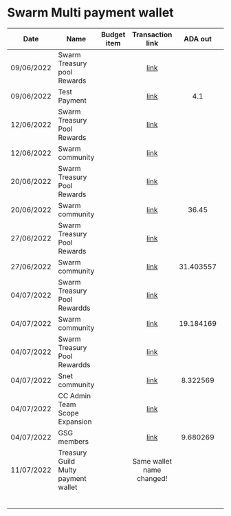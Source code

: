 # Swarm Multi payment wallet



<table><thead><tr><th>Date</th><th>Name</th><th data-type="select">Budget item</th><th align="center">Transaction link</th><th align="center">ADA out</th><th align="center">ADA in</th><th>ADA Balance</th><th>Gimbals Out</th><th>Gimbals In</th><th>Gimbals Balance</th></tr></thead><tbody><tr><td>09/06/2022</td><td>Swarm Treasury pool Rewards</td><td></td><td align="center"><a href="https://cardanoscan.io/transaction/fb924113aadee046b5f114939a87cf6865f9b391fb46113e767a92a175e86b5a">link</a></td><td align="center"></td><td align="center">10.187193</td><td>10</td><td></td><td>100</td><td>100</td></tr><tr><td>09/06/2022</td><td>Test Payment</td><td></td><td align="center"><a href="https://cardanoscan.io/transaction/c7412b452302edabf9d0ed679a96794f61cc60bc5c682509b538740bd0ca09a8">link</a></td><td align="center">4.1</td><td align="center"></td><td>5.9</td><td>98.021</td><td></td><td>1.979</td></tr><tr><td>12/06/2022</td><td>Swarm Treasury Pool Rewards</td><td></td><td align="center"><a href="https://raw.githubusercontent.com/treasuryguild/treasury-v3/main/Transactions/Swarm/Fund8/Swarm-Multi-payment-Wallet/Incoming/1655715593746-Treasury-Swarm-Pool-Rewards.json">link</a></td><td align="center"></td><td align="center">50</td><td>55.90</td><td></td><td></td><td>7050</td></tr><tr><td>12/06/2022</td><td>Swarm community</td><td></td><td align="center"><a href="https://raw.githubusercontent.com/treasuryguild/treasury-v3/main/Transactions/Swarm/Fund8/Swarm-Multi-payment-Wallet/Swarm-Contributors/1655056999648-Community-members.json">link</a></td><td align="center"></td><td align="center"></td><td>13.309096</td><td></td><td></td><td>1.979</td></tr><tr><td>20/06/2022</td><td>Swarm Treasury Pool Rewards</td><td></td><td align="center"><a href="https://raw.githubusercontent.com/treasuryguild/treasury-v3/main/Transactions/Swarm/Fund8/Swarm-Multi-payment-Wallet/Incoming/1655704238032-Treasury-Swarm-pool-Rewards.json">link</a></td><td align="center"></td><td align="center">36</td><td>49.309096</td><td></td><td>2700</td><td>2701.979</td></tr><tr><td>20/06/2022</td><td>Swarm community</td><td></td><td align="center"><a href="https://raw.githubusercontent.com/treasuryguild/treasury-v3/main/Transactions/Swarm/Fund8/Swarm-Multi-payment-Wallet/Swarm-Contributors/1655705201283-Swarm-Community.json">link</a></td><td align="center">36.45</td><td align="center"></td><td>12.859096</td><td></td><td></td><td>1.979</td></tr><tr><td>27/06/2022</td><td>Swarm Treasury Pool Rewards</td><td></td><td align="center"><a href="https://raw.githubusercontent.com/treasuryguild/treasury-v3/main/Transactions/Swarm/Fund8/Swarm-Multi-payment-Wallet/Incoming/1656309486795-Treasury-Swarm-pool-Rewards.json">link</a></td><td align="center"></td><td align="center">31</td><td>43.471395</td><td></td><td>2500</td><td>2501.979</td></tr><tr><td>27/06/2022</td><td>Swarm community</td><td></td><td align="center"><a href="https://raw.githubusercontent.com/treasuryguild/treasury-v3/main/Transactions/Swarm/Fund8/Swarm-Multi-payment-Wallet/Swarm-Contributors/1656310174123-Swarm-community.json">link</a></td><td align="center">31.403557</td><td align="center"></td><td>12.067838</td><td>2500</td><td></td><td>1.979</td></tr><tr><td>04/07/2022</td><td>Swarm Treasury Pool Rewardds</td><td></td><td align="center"><a href="https://raw.githubusercontent.com/treasuryguild/treasury-v3/main/Transactions/Swarm/Fund8/Swarm-Multi-payment-Wallet/Incoming/1656914373320-Treasury-Swarm-pool-Rewards.json">link</a></td><td align="center"></td><td align="center">19</td><td>31.067838</td><td></td><td>4000</td><td>4001.979</td></tr><tr><td>04/07/2022</td><td>Swarm community</td><td></td><td align="center"><a href="https://raw.githubusercontent.com/treasuryguild/treasury-v3/main/Transactions/Swarm/Fund8/Swarm-Multi-payment-Wallet/Swarm-Contributors/1656914829234-Swarm-community.json">link</a></td><td align="center">19.184169</td><td align="center"></td><td>11.883669</td><td>4000</td><td></td><td>1.979</td></tr><tr><td>04/07/2022</td><td>Swarm Treasury Pool Rewardds</td><td></td><td align="center"><a href="https://raw.githubusercontent.com/treasuryguild/treasury-v3/main/Transactions/Swarm/Fund8/Swarm-Multi-payment-Wallet/Incoming/1656915983641-Treasury-Swarm-pool-Rewards.json">link</a></td><td align="center"></td><td align="center">8.290229</td><td>19.983669</td><td></td><td>600</td><td>601.979</td></tr><tr><td>04/07/2022</td><td>Snet community</td><td></td><td align="center"><a href="https://raw.githubusercontent.com/treasuryguild/treasury-v3/main/Transactions/Swarm/Fund8/Swarm-Multi-payment-Wallet/Swarm-Contributors/1656916433561-Swarm-and-Snet-community.json">link</a></td><td align="center">8.322569</td><td align="center"></td><td>11.661100</td><td></td><td></td><td>1.979</td></tr><tr><td>04/07/2022</td><td>CC Admin  Team Scope Expansion</td><td></td><td align="center"><a href="https://raw.githubusercontent.com/treasuryguild/treasury-v3/main/Transactions/Swarm/Fund8/Swarm-Multi-payment-Wallet/Incoming/1656917717927-CC-Admin-Team-Scope-Expansion.json">link</a></td><td align="center"></td><td align="center">9.45</td><td>21.111100</td><td></td><td>1400</td><td>1401.979</td></tr><tr><td>04/07/2022</td><td>GSG members</td><td></td><td align="center"><a href="https://raw.githubusercontent.com/treasuryguild/treasury-v3/main/Transactions/Swarm/Fund8/Swarm-Multi-payment-Wallet/Other/1656918441982-GSG-members.json">link</a></td><td align="center">9.680269</td><td align="center"></td><td>11.430831</td><td></td><td></td><td>1.979</td></tr><tr><td>11/07/2022</td><td>Treasury Guild Multy payment wallet</td><td></td><td align="center">Same wallet name changed!</td><td align="center"></td><td align="center"></td><td>0</td><td></td><td></td><td>0</td></tr><tr><td></td><td></td><td></td><td align="center"></td><td align="center"></td><td align="center"></td><td></td><td></td><td></td><td></td></tr><tr><td></td><td></td><td></td><td align="center"></td><td align="center"></td><td align="center"></td><td></td><td></td><td></td><td></td></tr><tr><td></td><td></td><td></td><td align="center"></td><td align="center"></td><td align="center"></td><td></td><td></td><td></td><td></td></tr><tr><td></td><td></td><td></td><td align="center"></td><td align="center"></td><td align="center"></td><td></td><td></td><td></td><td></td></tr><tr><td></td><td></td><td></td><td align="center"></td><td align="center"></td><td align="center"></td><td></td><td></td><td></td><td></td></tr><tr><td></td><td></td><td></td><td align="center"></td><td align="center"></td><td align="center"></td><td></td><td></td><td></td><td></td></tr></tbody></table>
